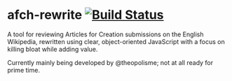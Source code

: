 afch-rewrite [![Build Status](https://travis-ci.org/WPAFC/afch-rewrite.png)](https://travis-ci.org/WPAFC/afch-rewrite)
============

A tool for reviewing Articles for Creation submissions on the English Wikipedia, rewritten using clear, object-oriented JavaScript with a focus on killing bloat while adding value.

Currently mainly being developed by @theopolisme; not at all ready for prime time.
